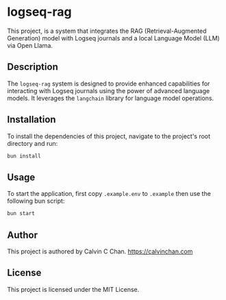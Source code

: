 # logseq-rag

This project, is a system that integrates the RAG (Retrieval-Augmented Generation) model with Logseq journals and a local Language Model (LLM) via Open Llama.

## Description

The `logseq-rag` system is designed to provide enhanced capabilities for interacting with Logseq journals using the power of advanced language models. It leverages the `langchain` library for language model operations.

## Installation

To install the dependencies of this project, navigate to the project's root directory and run:

```bash
bun install
```

## Usage

To start the application, first copy `.example.env` to `.example` then use the following bun script:

```bash
bun start
```

## Author

This project is authored by Calvin C Chan. https://calvinchan.com

## License

This project is licensed under the MIT License.
